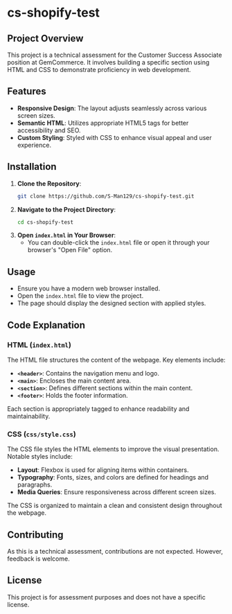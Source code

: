 
# cs-shopify-test

## Project Overview

This project is a technical assessment for the Customer Success Associate position at GemCommerce. It involves building a specific section using HTML and CSS to demonstrate proficiency in web development.

## Features

- **Responsive Design**: The layout adjusts seamlessly across various screen sizes.
- **Semantic HTML**: Utilizes appropriate HTML5 tags for better accessibility and SEO.
- **Custom Styling**: Styled with CSS to enhance visual appeal and user experience.

## Installation

1. **Clone the Repository**:
   ```bash
   git clone https://github.com/S-Man129/cs-shopify-test.git
   ```
2. **Navigate to the Project Directory**:
   ```bash
   cd cs-shopify-test
   ```
3. **Open `index.html` in Your Browser**:
   - You can double-click the `index.html` file or open it through your browser's "Open File" option.

## Usage

- Ensure you have a modern web browser installed.
- Open the `index.html` file to view the project.
- The page should display the designed section with applied styles.

## Code Explanation

### HTML (`index.html`)

The HTML file structures the content of the webpage. Key elements include:

- **`<header>`**: Contains the navigation menu and logo.
- **`<main>`**: Encloses the main content area.
- **`<section>`**: Defines different sections within the main content.
- **`<footer>`**: Holds the footer information.

Each section is appropriately tagged to enhance readability and maintainability.

### CSS (`css/style.css`)

The CSS file styles the HTML elements to improve the visual presentation. Notable styles include:

- **Layout**: Flexbox is used for aligning items within containers.
- **Typography**: Fonts, sizes, and colors are defined for headings and paragraphs.
- **Media Queries**: Ensure responsiveness across different screen sizes.

The CSS is organized to maintain a clean and consistent design throughout the webpage.

## Contributing

As this is a technical assessment, contributions are not expected. However, feedback is welcome.

## License

This project is for assessment purposes and does not have a specific license.